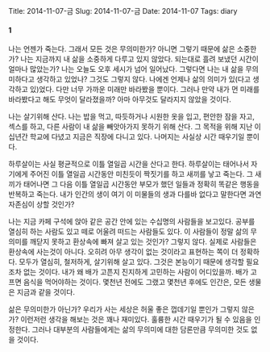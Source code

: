 Title: 2014-11-07-금
Slug: 2014-11-07-금
Date: 2014-11-07
Tags: diary

#### 1
나는 언젠가 죽는다. 그래서 모든 것은 무의미한가? 아니면 그렇기 때문에 삶은 소중한가? 나는 지금까지 내 삶을 소중하게 다루고 있지 않았다. 되는대로 흘려 보냈던 시간이 얼마나 많았는가? 나는 오늘도 오후 세시가 넘어 일어났다. 그렇다면 나는 내 삶을 무의미하다고 생각하고 있었나? 그것도 그렇지 않다. 나에겐 언제나 삶의 의미가 있(다고 생각하고 있)었다. 다만 너무 가까운 미래만 바라봤을 뿐이다. 그러나 만약 내가 먼 미래를 바라봤다고 해도 무엇이 달라졌을까? 아마 아무것도 달라지지 않았을 것이다.

나는 살기위해 산다. 나는 밥을 먹고, 따듯하거나 시원한 옷을 입고, 편안한 잠을 자고, 섹스를 하고, 다른 사람이 내 삶을 빼앗아가지 못하기 위해 산다. 그 목적을 위해 지난 이십년간 학교에 다녔고 지금은 직장에 다니고 있다. 나머지는 사실상 시간 때우기일 뿐이다.

하루살이는 사실 평균적으로 이틀 열일곱 시간을 산다고 한다. 하루살이는 태어나서 자기에게 주어진 이틀 열일곱 시간동안 미친듯이 짝짓기를 하고 새끼를 낳고 죽는다. 그 새끼가 태어나면 그 다음 이틀 열일곱 시간동안 부모가 했던 일들과 정확히 똑같은 행동을 반복하고 죽는다. 내가 인간의 생이 여기 이 미물들의 생과 다를바 없다고 말한다면 과연 자존심이 상할 것인가?

나는 지금 카페 구석에 앉아 같은 공간 안에 있는 수십명의 사람들을 보고있다. 공부를 열심히 하는 사람도 있고 떼로 어울려 떠드는 사람들도 있다. 이 사람들이 정말 삶의 무의미를 깨닫지 못하고 환상속에 빠져 살고 있는 것인가? 그렇지 않다. 실제로 사람들은 환상속에 사는것이 아니다. 오히려 아무 생각이 없는 것이라고 표현하는 쪽이 더 정확하다. 모두가 열심히, 철저하게, 살기위해 살고 있다. 그것은 본능이기 때문에 생각할 필요조차 없는 것이다. 내가 왜 배가 고픈지 진지하게 고민하는 사람이 어디있을까. 배가 고프면 음식을 먹어야하는 것이다. 몇천년 전에도 그랬고 몇천년 후에도 인간은, 모든 생물은 지금과 같을 것이다.

삶은 무의미한가 아닌가? 우리가 사는 세상은 허울 좋은 껍데기일 뿐인가 그렇지 않은가? 이런저런 생각을 해보는 것은 꽤나 재미있다. 훌륭한 시간 때우기가 될 수 있음을 인정한다. 그러나 대부분의 사람들에게는 삶의 무의미에 대한 담론만큼 무의미한 것도 없을 것이다.